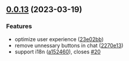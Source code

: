 ## [0.0.13](https://github.com/lisiur/askai/compare/v0.0.12...v0.0.13) (2023-03-19)


### Features

* optimize user experience ([23e02bb](https://github.com/lisiur/askai/commit/23e02bb8be806517775c2beae86afcec1d9a782e))
* remove unnessary buttons in chat ([2270e13](https://github.com/lisiur/askai/commit/2270e13885b219d47507f9eb7cfc5163472388c7))
* support i18n ([a152460](https://github.com/lisiur/askai/commit/a1524609dd3234507ac2711cfec0b3727d7774ab)), closes [#20](https://github.com/lisiur/askai/issues/20)